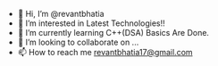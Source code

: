- 👋 Hi, I’m @revantbhatia
- 👀 I’m interested in Latest Technologies!! 
- 🌱 I’m currently learning C++(DSA) Basics Are Done.
- 💞️ I’m looking to collaborate on ...
- 📫 How to reach me revantbhatia17@gmail.com

<!---
revantbhatia/revantbhatia is a ✨ special ✨ repository because its `README.md` (this file) appears on your GitHub profile.
You can click the Preview link to take a look at your changes.
--->
